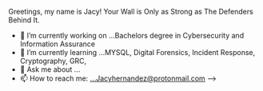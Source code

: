 Greetings, my name is Jacy!
Your Wall is Only as Strong as The Defenders Behind It.

- 🔭 I’m currently working on ...Bachelors degree in Cybersecurity and Information Assurance
- 🌱 I’m currently learning ...MYSQL, Digital Forensics, Incident Response, Cryptography, GRC, 
- 💬 Ask me about ...
- 📫 How to reach me: ...Jacyhernandez@protonmail.com
-->
